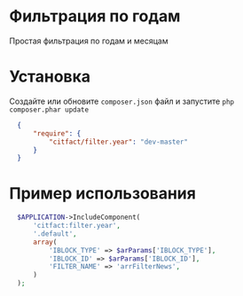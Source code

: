 Фильтрация по годам
=======================

Простая фильтрация по годам и месяцам

Установка
==================
Создайте или обновите ``composer.json`` файл и запустите ``php composer.phar update``
``` json
  {
      "require": {
          "citfact/filter.year": "dev-master"
      }
  }
```

Пример использования
==================

``` php
  $APPLICATION->IncludeComponent(
      'citfact:filter.year',
      '.default',
      array(
          'IBLOCK_TYPE' => $arParams['IBLOCK_TYPE'],
          'IBLOCK_ID' => $arParams['IBLOCK_ID'],
          'FILTER_NAME' => 'arrFilterNews',
      )
  );
```
